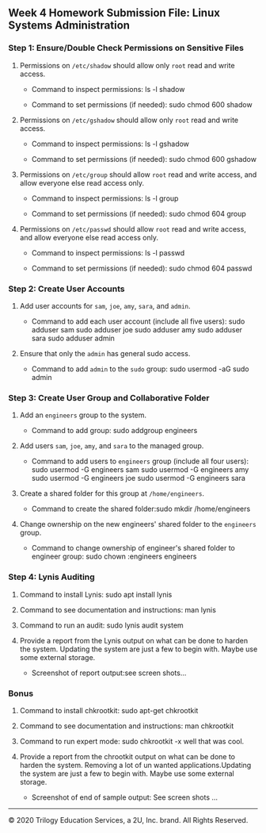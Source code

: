## Week 4 Homework Submission File: Linux Systems Administration

### Step 1: Ensure/Double Check Permissions on Sensitive Files

1. Permissions on `/etc/shadow` should allow only `root` read and write access.

    - Command to inspect permissions: ls -l shadow

    - Command to set permissions (if needed): sudo chmod 600 shadow
                                              
                                              
                                              

2. Permissions on `/etc/gshadow` should allow only `root` read and write access.

    - Command to inspect permissions: ls -l gshadow

    - Command to set permissions (if needed): sudo chmod 600 gshadow

3. Permissions on `/etc/group` should allow `root` read and write access, and allow everyone else read access only.

    - Command to inspect permissions: ls -l group

    - Command to set permissions (if needed): sudo chmod 604 group

4. Permissions on `/etc/passwd` should allow `root` read and write access, and allow everyone else read access only.

    - Command to inspect permissions: ls -l passwd

    - Command to set permissions (if needed): sudo chmod 604 passwd

### Step 2: Create User Accounts

1. Add user accounts for `sam`, `joe`, `amy`, `sara`, and `admin`.

    - Command to add each user account (include all five users): sudo adduser sam 
                                                                 sudo adduser joe
                                                                 sudo adduser amy
                                                                 sudo adduser sara
                                                                 sudo adduser admin

2. Ensure that only the `admin` has general sudo access.

    - Command to add `admin` to the `sudo` group: sudo usermod -aG sudo admin

### Step 3: Create User Group and Collaborative Folder

1. Add an `engineers` group to the system.

    - Command to add group: sudo addgroup engineers

2. Add users `sam`, `joe`, `amy`, and `sara` to the managed group.

    - Command to add users to `engineers` group (include all four users):
    sudo usermod -G engineers sam
    sudo usermod -G engineers amy
    sudo usermod -G engineers joe
    sudo usermod -G engineers sara

3. Create a shared folder for this group at `/home/engineers`.

    - Command to create the shared folder:sudo mkdir /home/engineers

4. Change ownership on the new engineers' shared folder to the `engineers` group.

    - Command to change ownership of engineer's shared folder to engineer group: sudo chown :engineers engineers

### Step 4: Lynis Auditing

1. Command to install Lynis: sudo apt install lynis

2. Command to see documentation and instructions: man lynis

3. Command to run an audit: sudo lynis audit system

4. Provide a report from the Lynis output on what can be done to harden the system. 
Updating the system are just a few to begin with. Maybe use some external storage. 
    - Screenshot of report output:see screen shots...


### Bonus
1. Command to install chkrootkit: sudo apt-get chkrootkit

2. Command to see documentation and instructions: man chkrootkit

3. Command to run expert mode: sudo chkrootkit -x  well that was cool.

4. Provide a report from the chrootkit output on what can be done to harden the system.
Removing a lot of un wanted applications.Updating the system are just a few to begin with. Maybe use some external storage. 
    - Screenshot of end of sample output: See screen shots ...

---
© 2020 Trilogy Education Services, a 2U, Inc. brand. All Rights Reserved.
